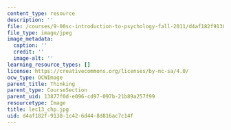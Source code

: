 ```yaml
---
content_type: resource
description: ''
file: /courses/9-00sc-introduction-to-psychology-fall-2011/d4af182f91381c426d448d816ac7c14f_lec13_chp.jpg
file_type: image/jpeg
image_metadata:
  caption: ''
  credit: ''
  image-alt: ''
learning_resource_types: []
license: https://creativecommons.org/licenses/by-nc-sa/4.0/
ocw_type: OCWImage
parent_title: Thinking
parent_type: CourseSection
parent_uid: 13877f0d-e096-cd97-097b-21b89a257f99
resourcetype: Image
title: lec13_chp.jpg
uid: d4af182f-9138-1c42-6d44-8d816ac7c14f
---
```

